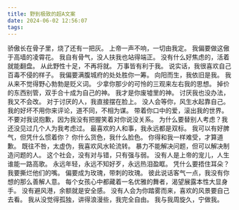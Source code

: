 ```yaml
---
title: 野到极致的超A文案
date: 2024-06-02 12:56:07
tags:
---
```


骄傲长在骨子里，烧了还有一把灰。
上帝一声不响，一切由我定。
我偏要做这傲于高墙的凌霄花。
我自有骨气，没人扶我也站得端正。
没有什么好焦虑的，活着就能翻盘。
从此野性十足，不再将就。
万事皆有利于我。
说实话，我很喜欢自己百毒不侵的样子。
我偏要满腹城府的处处胜你一筹。
向阳而生，我依旧是我。
我从来不觉得野心勃勃是贬义词。
少拿你那少的可怜的三观来左右我的思想。
掉价的东西别管，双手合十成为自己的神。
我才是你废墟里的神。
讨厌我也没办法，我又不会改。
对于讨厌的人，我直接摆在脸上。
没人会等你，风生水起靠自己。
我的好坏不用你来评论，道不同，不相为谋。
带着你口中的爱，滚出我的世界。
不要对我说抱歉，因为我没有把握笑着对你说没关系。
为什么要替别人考虑？我还没见过几个人为我考虑过。
最喜欢的人和事，我永远都是双标。
我可以有好脾气，但凭什么惯着你？
你什么货色，我什么脸色。
你得和我一样难受，才算道歉。
既往不咎，太虚伪，我喜欢风水轮流转。
暴力不能解决问题，但可以解决制造问题的人。
这个社会，没有对与错，只有强与弱。
没有人是上帝的宠儿，人生谁能一路高歌。
永远年轻，永远不知好歹，永远热泪盈眶。
凭什么要捂住耳朵？我要撕烂他们的嘴。
偏要成为玫瑰，带刺的玫瑰。
彼此说话客气一点，我没有你想的那么善解人意。
每个女孩心中都藏着一名优雅的舞者，渴望展露本性大显身手。
没有避风港，余额就是安全感。
没有人会为你踏雾而来，喜欢的风景要自己去看。
我从没觉得孤独，讲得浪漫些，我完全自由。
我与我周旋久，宁做我。